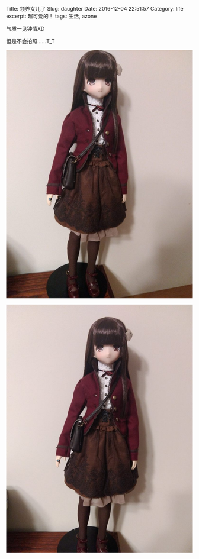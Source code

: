 Title: 领养女儿了
Slug: daughter
Date: 2016-12-04 22:51:57
Category: life
excerpt: 超可爱的！
tags: 生活, azone

气质一见钟情XD

但是不会拍照……T_T

![Lilia1](/images/lilia/1.jpg)

![Lilia2](/images/lilia/2.jpg)
